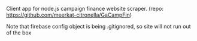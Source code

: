 Client app for node.js campaign finance website scraper. (repo: https://github.com/meerkat-citronella/GaCampFin)

Note that firebase config object is being .gitignored, so site will not run out of the box
